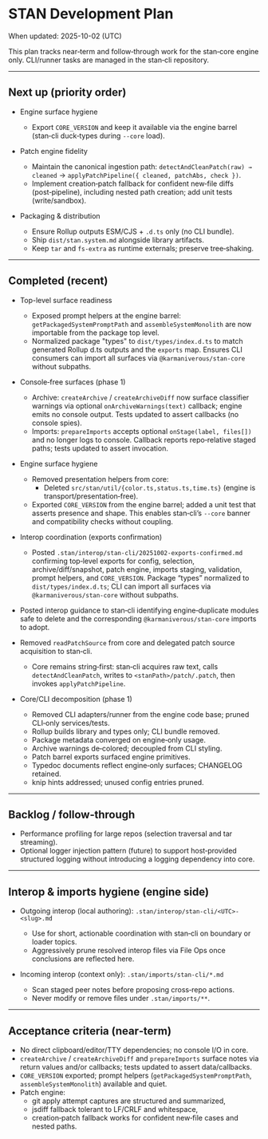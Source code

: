 # STAN Development Plan

When updated: 2025-10-02 (UTC)

This plan tracks near‑term and follow‑through work for the stan‑core engine only. CLI/runner tasks are managed in the stan‑cli repository.

---

## Next up (priority order)

- Engine surface hygiene
  - Export `CORE_VERSION` and keep it available via the engine barrel (stan‑cli duck‑types during `--core` load).

- Patch engine fidelity
  - Maintain the canonical ingestion path: `detectAndCleanPatch(raw) → cleaned` → `applyPatchPipeline({ cleaned, patchAbs, check })`.
  - Implement creation‑patch fallback for confident new‑file diffs (post‑pipeline), including nested path creation; add unit tests (write/sandbox).

- Packaging & distribution
  - Ensure Rollup outputs ESM/CJS + `.d.ts` only (no CLI bundle).
  - Ship `dist/stan.system.md` alongside library artifacts.
  - Keep `tar` and `fs-extra` as runtime externals; preserve tree‑shaking.

---

## Completed (recent)

- Top-level surface readiness
  - Exposed prompt helpers at the engine barrel:
    `getPackagedSystemPromptPath` and `assembleSystemMonolith` are now
    importable from the package top level.
  - Normalized package "types" to `dist/types/index.d.ts` to match generated
    Rollup d.ts outputs and the `exports` map. Ensures CLI consumers can import
    all surfaces via `@karmaniverous/stan-core` without subpaths.

- Console‑free surfaces (phase 1)
  - Archive: `createArchive` / `createArchiveDiff` now surface classifier
    warnings via optional `onArchiveWarnings(text)` callback; engine emits no
    console output. Tests updated to assert callbacks (no console spies).
  - Imports: `prepareImports` accepts optional `onStage(label, files[])` and no
    longer logs to console. Callback reports repo‑relative staged paths; tests
    updated to assert invocation.

- Engine surface hygiene
  - Removed presentation helpers from core:
    - Deleted `src/stan/util/{color.ts,status.ts,time.ts}` (engine is
      transport/presentation‑free).
  - Exported `CORE_VERSION` from the engine barrel; added a unit test that
    asserts presence and shape. This enables stan‑cli’s `--core` banner and
    compatibility checks without coupling.

- Interop coordination (exports confirmation)
  - Posted `.stan/interop/stan-cli/20251002-exports-confirmed.md` confirming
    top‑level exports for config, selection, archive/diff/snapshot, patch
    engine, imports staging, validation, prompt helpers, and `CORE_VERSION`.
    Package “types” normalized to `dist/types/index.d.ts`; CLI can import all
    surfaces via `@karmaniverous/stan-core` without subpaths.

- Posted interop guidance to stan‑cli identifying engine‑duplicate modules safe to delete and the corresponding `@karmaniverous/stan-core` imports to adopt.

- Removed `readPatchSource` from core and delegated patch source acquisition to stan‑cli.
  - Core remains string‑first: stan‑cli acquires raw text, calls `detectAndCleanPatch`, writes to `<stanPath>/patch/.patch`, then invokes `applyPatchPipeline`.

- Core/CLI decomposition (phase 1)
  - Removed CLI adapters/runner from the engine code base; pruned CLI‑only services/tests.
  - Rollup builds library and types only; CLI bundle removed.
  - Package metadata converged on engine‑only usage.
  - Archive warnings de‑colored; decoupled from CLI styling.
  - Patch barrel exports surfaced engine primitives.
  - Typedoc documents reflect engine‑only surfaces; CHANGELOG retained.
  - knip hints addressed; unused config entries pruned.

---

## Backlog / follow‑through

- Performance profiling for large repos (selection traversal and tar streaming).
- Optional logger injection pattern (future) to support host‑provided structured logging without introducing a logging dependency into core.

---

## Interop & imports hygiene (engine side)

- Outgoing interop (local authoring): `.stan/interop/stan-cli/<UTC>-<slug>.md`
  - Use for short, actionable coordination with stan‑cli on boundary or loader topics.
  - Aggressively prune resolved interop files via File Ops once conclusions are reflected here.

- Incoming interop (context only): `.stan/imports/stan-cli/*.md`
  - Scan staged peer notes before proposing cross‑repo actions.
  - Never modify or remove files under `.stan/imports/**`.

---

## Acceptance criteria (near‑term)

- No direct clipboard/editor/TTY dependencies; no console I/O in core.
- `createArchive` / `createArchiveDiff` and `prepareImports` surface notes via return values and/or callbacks; tests updated to assert data/callbacks.
- `CORE_VERSION` exported; prompt helpers (`getPackagedSystemPromptPath`, `assembleSystemMonolith`) available and quiet.
- Patch engine:
  - git apply attempt captures are structured and summarized,
  - jsdiff fallback tolerant to LF/CRLF and whitespace,
  - creation‑patch fallback works for confident new‑file cases and nested paths.

